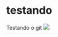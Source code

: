 # testando
Testando o git
<img src="https://img.freepik.com/vetores-gratis/fundo-da-floresta-dos-desenhos-animados-paisagem-da-natureza-com-arvores-de-folha-caduca-musgo-nas-rochas-grama-arbustos-e-manchas-de-sol-no-solo-cenario-verao-ou-primavera-madeira-paralaxe-cena-natural-ilustracao-vetorial_107791-9113.jpg?t=st=1661284052~exp=1661284652~hmac=9e4eba8fb0a197f995bd83238c65da643123dd496f107ed51efbd0b4de940ad3">